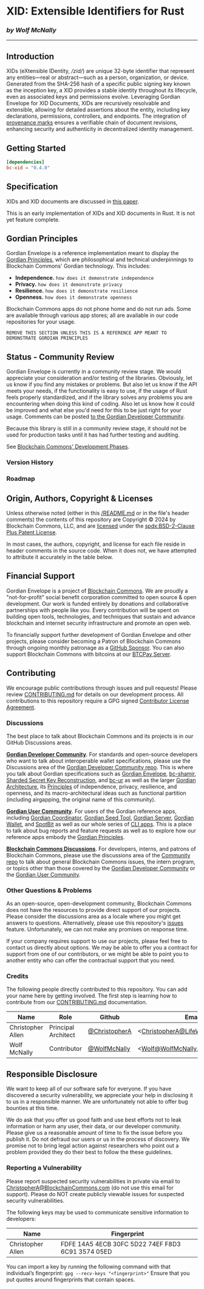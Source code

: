 # XID: Extensible Identifiers for Rust

<!--Guidelines: https://github.com/BlockchainCommons/secure-template/wiki -->

### _by Wolf McNally_

---

## Introduction

XIDs (eXtensible IDentity, */zid/*) are unique 32-byte identifier that represent any entities—real or abstract—such as a person, organization, or device. Generated from the SHA-256 hash of a specific public signing key known as the inception key, a XID provides a stable identity throughout its lifecycle, even as associated keys and permissions evolve. Leveraging Gordian Envelope for XID Documents, XIDs are recursively resolvable and extensible, allowing for detailed assertions about the entity, including key declarations, permissions, controllers, and endpoints. The integration of [provenance marks](https://provemark.com) ensures a verifiable chain of document revisions, enhancing security and authenticity in decentralized identity management.

## Getting Started

```toml
[dependencies]
bc-xid = "0.4.0"
```

## Specification

XIDs and XID documents are discussed in [this paper](https://hackmd.io/@bc-community/SkdxVyY11g).

This is an early implementation of XIDs and XID documents in Rust. It is not yet feature complete.

## Gordian Principles

Gordian Envelope is a reference implementation meant to display the [Gordian
Principles](https://github.com/BlockchainCommons/Gordian#gordian-principles),
which are philosophical and technical underpinnings to Blockchain Commons'
Gordian technology. This includes:

* **Independence.** `how does it demonstrate independence`
* **Privacy.** `how does it demonstrate privacy`
* **Resilience.** `how does it demonstrate resilience`
* **Openness.** `how does it demonstrate openness`

Blockchain Commons apps do not phone home and do not run ads. Some are available through various app stores; all are available in our code repositories for your usage.

`REMOVE THIS SECTION UNLESS THIS IS A REFERENCE APP MEANT TO DEMONSTRATE GORDIAN PRINCIPLES`

## Status - Community Review

Gordian Envelope is currently in a community review stage. We would appreciate your consideration and/or testing of the libraries. Obviously, let us know if you find any mistakes or problems. But also let us know if the API meets your needs, if the functionality is easy to use, if the usage of Rust feels properly standardized, and if the library solves any problems you are encountering when doing this kind of coding. Also let us know how it could be improved and what else you'd need for this to be just right for your usage. Comments can be posted [to the Gordian Developer Community](https://github.com/BlockchainCommons/Gordian-Developer-Community/discussions/116).

Because this library is still in a community review stage, it should not be used for production tasks until it has had further testing and auditing.

See [Blockchain Commons' Development Phases](https://github.com/BlockchainCommons/Community/blob/master/release-path.md).

### Version History

### Roadmap

## Origin, Authors, Copyright & Licenses

Unless otherwise noted (either in this [/README.md](./README.md) or in the file's header comments) the contents of this repository are Copyright © 2024 by Blockchain Commons, LLC, and are [licensed](./LICENSE) under the [spdx:BSD-2-Clause Plus Patent License](https://spdx.org/licenses/BSD-2-Clause-Patent.html).

In most cases, the authors, copyright, and license for each file reside in header comments in the source code. When it does not, we have attempted to attribute it accurately in the table below.

## Financial Support

Gordian Envelope is a project of [Blockchain Commons](https://www.blockchaincommons.com/). We are proudly a "not-for-profit" social benefit corporation committed to open source & open development. Our work is funded entirely by donations and collaborative partnerships with people like you. Every contribution will be spent on building open tools, technologies, and techniques that sustain and advance blockchain and internet security infrastructure and promote an open web.

To financially support further development of Gordian Envelope and other projects, please consider becoming a Patron of Blockchain Commons through ongoing monthly patronage as a [GitHub Sponsor](https://github.com/sponsors/BlockchainCommons). You can also support Blockchain Commons with bitcoins at our [BTCPay Server](https://btcpay.blockchaincommons.com/).

## Contributing

We encourage public contributions through issues and pull requests! Please review [CONTRIBUTING.md](./CONTRIBUTING.md) for details on our development process. All contributions to this repository require a GPG signed [Contributor License Agreement](./CLA.md).

### Discussions

The best place to talk about Blockchain Commons and its projects is in our GitHub Discussions areas.

[**Gordian Developer Community**](https://github.com/BlockchainCommons/Gordian-Developer-Community/discussions). For standards and open-source developers who want to talk about interoperable wallet specifications, please use the Discussions area of the [Gordian Developer Community repo](https://github.com/BlockchainCommons/Gordian-Developer-Community/discussions). This is where you talk about Gordian specifications such as [Gordian Envelope](https://github.com/BlockchainCommons/BCSwiftSecureComponents/blob/master/Docs/00-INTRODUCTION.md), [bc-shamir](https://github.com/BlockchainCommons/bc-shamir), [Sharded Secret Key Reconstruction](https://github.com/BlockchainCommons/bc-sskr), and [bc-ur](https://github.com/BlockchainCommons/bc-ur) as well as the larger [Gordian Architecture](https://github.com/BlockchainCommons/Gordian/blob/master/Docs/Overview-Architecture.md), its [Principles](https://github.com/BlockchainCommons/Gordian#gordian-principles) of independence, privacy, resilience, and openness, and its macro-architectural ideas such as functional partition (including airgapping, the original name of this community).

[**Gordian User Community**](https://github.com/BlockchainCommons/Gordian/discussions). For users of the Gordian reference apps, including [Gordian Coordinator](https://github.com/BlockchainCommons/iOS-GordianCoordinator), [Gordian Seed Tool](https://github.com/BlockchainCommons/GordianSeedTool-iOS), [Gordian Server](https://github.com/BlockchainCommons/GordianServer-macOS), [Gordian Wallet](https://github.com/BlockchainCommons/GordianWallet-iOS), and [SpotBit](https://github.com/BlockchainCommons/spotbit) as well as our whole series of [CLI apps](https://github.com/BlockchainCommons/Gordian/blob/master/Docs/Overview-Apps.md#cli-apps). This is a place to talk about bug reports and feature requests as well as to explore how our reference apps embody the [Gordian Principles](https://github.com/BlockchainCommons/Gordian#gordian-principles).

[**Blockchain Commons Discussions**](https://github.com/BlockchainCommons/Community/discussions). For developers, interns, and patrons of Blockchain Commons, please use the discussions area of the [Community repo](https://github.com/BlockchainCommons/Community) to talk about general Blockchain Commons issues, the intern program, or topics other than those covered by the [Gordian Developer Community](https://github.com/BlockchainCommons/Gordian-Developer-Community/discussions) or the
[Gordian User Community](https://github.com/BlockchainCommons/Gordian/discussions).

### Other Questions & Problems

As an open-source, open-development community, Blockchain Commons does not have the resources to provide direct support of our projects. Please consider the discussions area as a locale where you might get answers to questions. Alternatively, please use this repository's [issues](./issues) feature. Unfortunately, we can not make any promises on response time.

If your company requires support to use our projects, please feel free to contact us directly about options. We may be able to offer you a contract for support from one of our contributors, or we might be able to point you to another entity who can offer the contractual support that you need.

### Credits

The following people directly contributed to this repository. You can add your name here by getting involved. The first step is learning how to contribute from our [CONTRIBUTING.md](./CONTRIBUTING.md) documentation.

| Name              | Role                | Github                                            | Email                                 | GPG Fingerprint                                    |
| ----------------- | ------------------- | ------------------------------------------------- | ------------------------------------- | -------------------------------------------------- |
| Christopher Allen | Principal Architect | [@ChristopherA](https://github.com/ChristopherA)  | \<ChristopherA@LifeWithAlacrity.com\> | FDFE 14A5 4ECB 30FC 5D22  74EF F8D3 6C91 3574 05ED |
| Wolf McNally      | Contributor         | [@WolfMcNally](https://github.com/wolfmcnally)    | \<Wolf@WolfMcNally.com\>              | 9436 52EE 3844 1760 C3DC  3536 4B6C 2FCF 8947 80AE |

## Responsible Disclosure

We want to keep all of our software safe for everyone. If you have discovered a security vulnerability, we appreciate your help in disclosing it to us in a responsible manner. We are unfortunately not able to offer bug bounties at this time.

We do ask that you offer us good faith and use best efforts not to leak information or harm any user, their data, or our developer community. Please give us a reasonable amount of time to fix the issue before you publish it. Do not defraud our users or us in the process of discovery. We promise not to bring legal action against researchers who point out a problem provided they do their best to follow the these guidelines.

### Reporting a Vulnerability

Please report suspected security vulnerabilities in private via email to ChristopherA@BlockchainCommons.com (do not use this email for support). Please do NOT create publicly viewable issues for suspected security vulnerabilities.

The following keys may be used to communicate sensitive information to developers:

| Name              | Fingerprint                                        |
| ----------------- | -------------------------------------------------- |
| Christopher Allen | FDFE 14A5 4ECB 30FC 5D22  74EF F8D3 6C91 3574 05ED |

You can import a key by running the following command with that individual’s fingerprint: `gpg --recv-keys "<fingerprint>"` Ensure that you put quotes around fingerprints that contain spaces.
